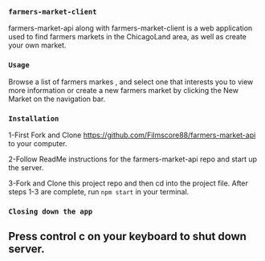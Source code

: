 ### `farmers-market-client`

farmers-market-api along with farmers-market-client is a web application used to find farmers markets in the ChicagoLand area, as well as create your own market.

### `Usage`

Browse a list of farmers markes , and select one that interests you to view more information or create a new farmers market by clicking the New Market on the navigation bar. 

 ###                     `Installation`
  1-First Fork and Clone https://github.com/Filmscore88/farmers-market-api to your computer.
  
  2-Follow ReadMe instructions for the farmers-market-api repo and start up the server. 
   
  3-Fork and Clone this project repo and then cd into the project file. After steps 1-3 are complete, run `npm start` in         your terminal.



###                       `Closing down the app`


## Press control c on your keyboard to shut down server. 













